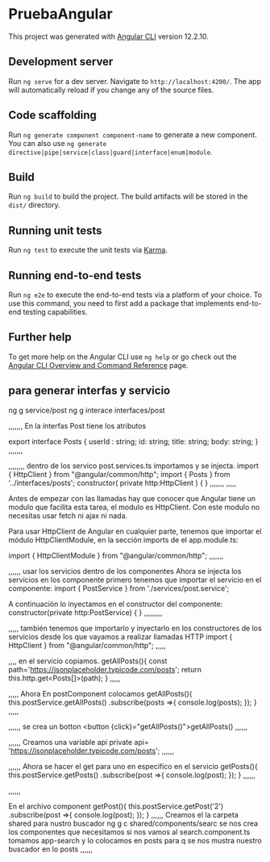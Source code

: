 # PruebaAngular

This project was generated with [Angular CLI](https://github.com/angular/angular-cli) version 12.2.10.

## Development server

Run `ng serve` for a dev server. Navigate to `http://localhost:4200/`. The app will automatically reload if you change any of the source files.

## Code scaffolding

Run `ng generate component component-name` to generate a new component. You can also use `ng generate directive|pipe|service|class|guard|interface|enum|module`.

## Build

Run `ng build` to build the project. The build artifacts will be stored in the `dist/` directory.

## Running unit tests

Run `ng test` to execute the unit tests via [Karma](https://karma-runner.github.io).

## Running end-to-end tests

Run `ng e2e` to execute the end-to-end tests via a platform of your choice. To use this command, you need to first add a package that implements end-to-end testing capabilities.

## Further help

To get more help on the Angular CLI use `ng help` or go check out the [Angular CLI Overview and Command Reference](https://angular.io/cli) page.

## para generar interfas y servicio
ng g service/post
ng g interace interfaces/post


,,,,,,,
En la interfas Post tiene los atributos

export interface Posts {
    userId : string;
    id: string;
    title: string;
    body: string; 
}
,,,,,,,

,,,,,,,,
dentro de los servico 
post.services.ts importamos y se injecta.
import { HttpClient } from "@angular/common/http";
import { Posts } from '../interfaces/posts';
constructor(
      private   http:HttpClient
  ) { }
,,,,,,,
,,,,,

Antes de empezar con las llamadas hay que conocer que Angular tiene un modulo que facilita esta tarea, el modulo es HttpClient. Con este modulo no necesitas usar fetch ni ajax ni nada.

Para usar HttpClient de Angular en cualquier parte, tenemos que importar el módulo HttpClientModule, en la sección imports de el app.module.ts:

import { HttpClientModule } from "@angular/common/http";
,,,,,,,

,,,,,,
usar los servicios dentro de los componentes
Ahora se injecta los servicios en los componente
primero tenemos que importar el servicio en el componente:
import { PostService } from './services/post.service';

A continuación lo inyectamos en el constructor del componente:
constructor(private   http:PostService) { }
,,,,,,,,,


,,,,,
también tenemos que importarlo y inyectarlo en los constructores de los servicios desde los que vayamos a realizar llamadas HTTP
import { HttpClient } from "@angular/common/http";
,,,,,

,,,,
en el servicio copiamos.
getAllPosts(){
    const path='https://jsonplaceholder.typicode.com/posts';
    return this.http.get<Posts[]>(path);
}
,,,,,

,,,,,
Ahora En postComponent colocamos 
getAllPosts(){
  this.postService.getAllPosts()
  .subscribe(posts =>{
      console.log(posts);
    });
}
,,,,,


,,,,,,
se crea un botton
<button {click}="getAllPosts()">getAllPosts()</button>
,,,,,,

,,,,,,
Creamos una variable api
private api= 'https://jsonplaceholder.typicode.com/posts';
,,,,,,

,,,,,,
Ahora se hacer el get para uno en especifico en el servicio
getPosts(){
  this.postService.getPosts()
  .subscribe(post =>{
      console.log(post);
    });
}
,,,,,,

,,,,,,

En el archivo component
getPost(){
  this.postService.getPost('2')
  .subscribe(post =>{
      console.log(post);
  });
}
,,,,,,
Creamos el la carpeta shared para nustro buscador
ng g c shared/components/searc
se nos crea los componentes que  necesitamos
si nos vamos al search.component.ts
tomamos 
app-search
y lo colocamos en posts
para q se nos mustra nuestro buscador en lo posts
,,,,,,
